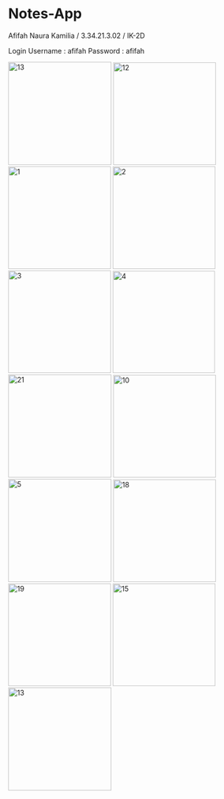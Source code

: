 # Notes-App

Afifah Naura Kamilia / 3.34.21.3.02 / IK-2D

Login
Username : afifah
Password : afifah

<img width="209" alt="13" src="https://user-images.githubusercontent.com/56423411/206850234-c57e80f7-c838-4fec-a61d-98ad6fda2a83.png">       <img width="208" alt="12" src="https://user-images.githubusercontent.com/56423411/206850438-fef42574-9f00-44d2-bc17-3cbc3c73a495.png">
<img width="208" alt="1" src="https://user-images.githubusercontent.com/56423411/206850484-db9b93e1-e97e-4d3a-87c4-c38dee9a938c.png">
<img width="208" alt="2" src="https://user-images.githubusercontent.com/56423411/206850610-b27f5e03-ae0f-49a1-93ff-84d7331f9e63.png">
<img width="208" alt="3" src="https://user-images.githubusercontent.com/56423411/206850616-dabc4e60-ac3b-4a44-9f82-9ce2274bca2e.png">
<img width="207" alt="4" src="https://user-images.githubusercontent.com/56423411/206850779-abc10ff3-5568-478d-a1fe-3ff9fc56e23f.png">        <img width="209" alt="21" src="https://user-images.githubusercontent.com/56423411/206851336-219f6859-44a7-4453-96d4-b3ae93b320c1.png">        <img width="208" alt="10" src="https://user-images.githubusercontent.com/56423411/206850994-06108bf9-2a13-427d-863e-2aee05943c89.png">
<img width="209" alt="5" src="https://user-images.githubusercontent.com/56423411/206850826-c16a8cea-fec5-41cf-8af4-849bf765c7ad.png">
<img width="208" alt="18" src="https://user-images.githubusercontent.com/56423411/206850919-d8246f3f-0b29-4550-8b53-ee9dabf4f110.png">          <img width="208" alt="19" src="https://user-images.githubusercontent.com/56423411/206850927-c8f01bde-805f-48b4-9173-baacf987334a.png">
<img width="208" alt="15" src="https://user-images.githubusercontent.com/56423411/206851409-ed019f97-4122-4283-a468-73acb3f64f30.png">        <img width="209" alt="13" src="https://user-images.githubusercontent.com/56423411/206851428-da7a46cb-f588-4f43-b6dc-abc132aa4026.png">
